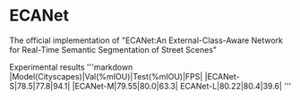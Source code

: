 # ECANet
The official implementation of "ECANet:An External-Class-Aware Network for Real-Time Semantic Segmentation of Street Scenes"

Experimental results
'''markdown
|Model(Cityscapes)|Val(%mIOU)|Test(%mIOU)|FPS|
|ECANet-S|78.5|77.8|94.1|
|ECANet-M|79.55|80.0|63.3|
ECANet-L|80.22|80.4|39.6|
'''
